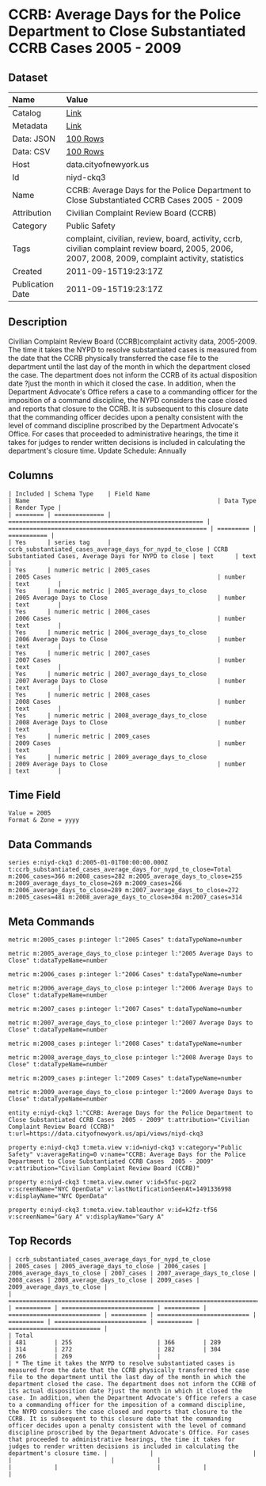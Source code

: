 # CCRB: Average Days for the Police Department to Close Substantiated CCRB Cases 2005 - 2009

## Dataset

| Name | Value |
| :--- | :---- |
| Catalog | [Link](https://catalog.data.gov/dataset/ccrb-average-days-for-the-police-department-to-close-substantiated-ccrb-cases-2005-2009-e2cae) |
| Metadata | [Link](https://data.cityofnewyork.us/api/views/niyd-ckq3) |
| Data: JSON | [100 Rows](https://data.cityofnewyork.us/api/views/niyd-ckq3/rows.json?max_rows=100) |
| Data: CSV | [100 Rows](https://data.cityofnewyork.us/api/views/niyd-ckq3/rows.csv?max_rows=100) |
| Host | data.cityofnewyork.us |
| Id | niyd-ckq3 |
| Name | CCRB: Average Days for the Police Department to Close Substantiated CCRB Cases 2005 - 2009 |
| Attribution | Civilian Complaint Review Board (CCRB) |
| Category | Public Safety |
| Tags | complaint, civilian, review, board, activity, ccrb, civilian complaint review board, 2005, 2006, 2007, 2008, 2009, complaint activity, statistics |
| Created | 2011-09-15T19:23:17Z |
| Publication Date | 2011-09-15T19:23:17Z |

## Description

Civilian Complaint Review Board (CCRB)complaint activity data, 2005-2009.  The time it takes the NYPD to resolve substantiated cases is measured from the date that the CCRB physically transferred the case file to the department until the last day of the month in which the department closed the case. The department does not inform the CCRB of its actual disposition date ?just the month in which it closed the case. In addition, when the Department Advocate's Office refers a case to a commanding officer for the imposition of a command discipline, the NYPD considers the case closed and reports that closure to the CCRB. It is subsequent to this closure date that the commanding officer decides upon a penalty consistent with the level of command discipline proscribed by the Department Advocate's Office. For cases that proceeded to administrative hearings, the time it takes for judges to render written decisions is included in calculating the department's closure time.
Update Schedule: Annually

## Columns

```ls
| Included | Schema Type    | Field Name                                              | Name                                                     | Data Type | Render Type |
| ======== | ============== | ======================================================= | ======================================================== | ========= | =========== |
| Yes      | series tag     | ccrb_substantiated_cases_average_days_for_nypd_to_close | CCRB Substantiated Cases, Average Days for NYPD to close | text      | text        |
| Yes      | numeric metric | 2005_cases                                              | 2005 Cases                                               | number    | text        |
| Yes      | numeric metric | 2005_average_days_to_close                              | 2005 Average Days to Close                               | number    | text        |
| Yes      | numeric metric | 2006_cases                                              | 2006 Cases                                               | number    | text        |
| Yes      | numeric metric | 2006_average_days_to_close                              | 2006 Average Days to Close                               | number    | text        |
| Yes      | numeric metric | 2007_cases                                              | 2007 Cases                                               | number    | text        |
| Yes      | numeric metric | 2007_average_days_to_close                              | 2007 Average Days to Close                               | number    | text        |
| Yes      | numeric metric | 2008_cases                                              | 2008 Cases                                               | number    | text        |
| Yes      | numeric metric | 2008_average_days_to_close                              | 2008 Average Days to Close                               | number    | text        |
| Yes      | numeric metric | 2009_cases                                              | 2009 Cases                                               | number    | text        |
| Yes      | numeric metric | 2009_average_days_to_close                              | 2009 Average Days to Close                               | number    | text        |
```

## Time Field

```ls
Value = 2005
Format & Zone = yyyy
```

## Data Commands

```ls
series e:niyd-ckq3 d:2005-01-01T00:00:00.000Z t:ccrb_substantiated_cases_average_days_for_nypd_to_close=Total m:2006_cases=366 m:2008_cases=282 m:2005_average_days_to_close=255 m:2009_average_days_to_close=269 m:2009_cases=266 m:2006_average_days_to_close=289 m:2007_average_days_to_close=272 m:2005_cases=481 m:2008_average_days_to_close=304 m:2007_cases=314
```

## Meta Commands

```ls
metric m:2005_cases p:integer l:"2005 Cases" t:dataTypeName=number

metric m:2005_average_days_to_close p:integer l:"2005 Average Days to Close" t:dataTypeName=number

metric m:2006_cases p:integer l:"2006 Cases" t:dataTypeName=number

metric m:2006_average_days_to_close p:integer l:"2006 Average Days to Close" t:dataTypeName=number

metric m:2007_cases p:integer l:"2007 Cases" t:dataTypeName=number

metric m:2007_average_days_to_close p:integer l:"2007 Average Days to Close" t:dataTypeName=number

metric m:2008_cases p:integer l:"2008 Cases" t:dataTypeName=number

metric m:2008_average_days_to_close p:integer l:"2008 Average Days to Close" t:dataTypeName=number

metric m:2009_cases p:integer l:"2009 Cases" t:dataTypeName=number

metric m:2009_average_days_to_close p:integer l:"2009 Average Days to Close" t:dataTypeName=number

entity e:niyd-ckq3 l:"CCRB: Average Days for the Police Department to Close Substantiated CCRB Cases  2005 - 2009" t:attribution="Civilian Complaint Review Board (CCRB)" t:url=https://data.cityofnewyork.us/api/views/niyd-ckq3

property e:niyd-ckq3 t:meta.view v:id=niyd-ckq3 v:category="Public Safety" v:averageRating=0 v:name="CCRB: Average Days for the Police Department to Close Substantiated CCRB Cases  2005 - 2009" v:attribution="Civilian Complaint Review Board (CCRB)"

property e:niyd-ckq3 t:meta.view.owner v:id=5fuc-pqz2 v:screenName="NYC OpenData" v:lastNotificationSeenAt=1491336998 v:displayName="NYC OpenData"

property e:niyd-ckq3 t:meta.view.tableauthor v:id=k2fz-tf56 v:screenName="Gary A" v:displayName="Gary A"
```

## Top Records

```ls
| ccrb_substantiated_cases_average_days_for_nypd_to_close                                                                                                                                                                                                                                                                                                                                                                                                                                                                                                                                                                                                                                                                                                                                                                                                                                                                                | 2005_cases | 2005_average_days_to_close | 2006_cases | 2006_average_days_to_close | 2007_cases | 2007_average_days_to_close | 2008_cases | 2008_average_days_to_close | 2009_cases | 2009_average_days_to_close | 
| ====================================================================================================================================================================================================================================================================================================================================================================================================================================================================================================================================================================================================================================================================================================================================================================================================================================================================================================================================== | ========== | ========================== | ========== | ========================== | ========== | ========================== | ========== | ========================== | ========== | ========================== | 
| Total                                                                                                                                                                                                                                                                                                                                                                                                                                                                                                                                                                                                                                                                                                                                                                                                                                                                                                                                  | 481        | 255                        | 366        | 289                        | 314        | 272                        | 282        | 304                        | 266        | 269                        | 
| * The time it takes the NYPD to resolve substantiated cases is measured from the date that the CCRB physically transferred the case file to the department until the last day of the month in which the department closed the case. The department does not inform the CCRB of its actual disposition date ?just the month in which it closed the case. In addition, when the Department Advocate's Office refers a case to a commanding officer for the imposition of a command discipline, the NYPD considers the case closed and reports that closure to the CCRB. It is subsequent to this closure date that the commanding officer decides upon a penalty consistent with the level of command discipline proscribed by the Department Advocate's Office. For cases that proceeded to administrative hearings, the time it takes for judges to render written decisions is included in calculating the department's closure time. |            |                            |            |                            |            |                            |            |                            |            |                            | 
```